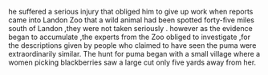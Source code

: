 he suffered a serious injury that obliged him to give up work
when reports came into Landon Zoo that a wild animal had been spotted forty-five miles south of Landon ,they were not  taken seriously .
however as the evidence began to accumulate ,the experts from the Zoo obliged to investigate ,for the descriptions given by people who claimed to have seen the puma were  extraordinarily similar.
The hunt for puma began with a small village where a women picking blackberries saw a large cut only five yards away from her.
